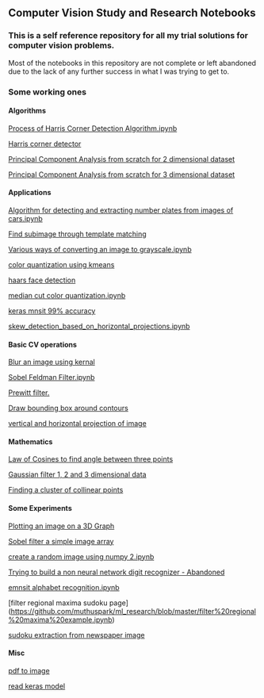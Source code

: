 ## Computer Vision Study and Research Notebooks

### This is a self reference repository for all my trial solutions for computer vision problems.

Most of the notebooks in this repository are not complete or left abandoned due to the lack of 
any further success in what I was trying to get to. 

### Some working ones

#### Algorithms 
[Process of Harris Corner Detection Algorithm.ipynb](https://github.com/muthuspark/ml_research/blob/master/Process%20of%20Harris%20Corner%20Detection%20Algorithm.ipynb)

[Harris corner detector](https://github.com/muthuspark/ml_research/blob/master/Harris%20corner%20detector.ipynb)

[Principal Component Analysis from scratch for 2 dimensional dataset](https://github.com/muthuspark/ml_research/blob/master/PCA%20from%20scratch%20for%202%20dimensional%20dataset.ipynb)

[Principal Component Analysis from scratch for 3 dimensional dataset](https://github.com/muthuspark/ml_research/blob/master/PCA%20from%20scratch%20for%203%20dimensional%20dataset.ipynb)

#### Applications
[Algorithm for detecting and extracting number plates from images of cars.ipynb](https://github.com/muthuspark/ml_research/blob/master/Algorithm%20for%20detecting%20and%20extracting%20number%20plates%20from%20images%20of%20cars.ipynb)

[Find subimage through template matching](https://github.com/muthuspark/ml_research/blob/master/Find%20a%20subimage%20within%20an%20image.py)

[Various ways of converting an image to grayscale.ipynb](https://github.com/muthuspark/ml_research/blob/master/Various%20ways%20of%20converting%20an%20image%20to%20grayscale.ipynb)

[color quantization using kmeans](https://github.com/muthuspark/ml_research/blob/master/color%20quantization%20kmeans.ipynb)

[haars face detection](https://github.com/muthuspark/ml_research/blob/master/haars%20face%20detection.ipynb)

[median cut color quantization.ipynb](https://github.com/muthuspark/ml_research/blob/master/median%20cut%20color%20quantization.ipynb)

[keras mnsit 99% accuracy](https://github.com/muthuspark/ml_research/blob/master/keras%20mnsit%2099%25%20.ipynb)

[skew_detection_based_on_horizontal_projections.ipynb](https://github.com/muthuspark/ml_research/blob/master/skew_detection_based_on_horizontal_projections.ipynb)


#### Basic CV operations
[Blur an image using kernal](https://github.com/muthuspark/ml_research/blob/master/Blur%20an%20image%20using%20kernal.ipynb)

[Sobel Feldman Filter.ipynb](https://github.com/muthuspark/ml_research/blob/master/Sobel%20Feldman%20filter.ipynb)

[Prewitt filter.](https://github.com/muthuspark/ml_research/blob/master/Prewitt%20filter.ipynb)

[Draw bounding box around contours](https://github.com/muthuspark/ml_research/blob/master/Draw%20bounding%20box%20around%20contours%20.ipynb)

[vertical and horizontal projection of image](https://github.com/muthuspark/ml_research/blob/master/vertical%20and%20horizontal%20projection%20of%20image.ipynb)

#### Mathematics
[Law of Cosines to find angle between three points](https://github.com/muthuspark/ml_research/blob/master/Law%20of%20Cosines.ipynb)

[Gaussian filter 1, 2 and 3 dimensional data](https://github.com/muthuspark/ml_research/blob/master/Gaussian%20filter%201%2C%202%20and%203%20dimensional%20data.ipynb)

[Finding a cluster of collinear points](https://github.com/muthuspark/ml_research/blob/master/finding%20cluster%20of%20collinear%20points.ipynb)

#### Some Experiments
[Plotting an image on a 3D Graph](https://github.com/muthuspark/ml_research/blob/master/Plotting%20an%20image%20on%20a%203D%20Graph.ipynb)

[Sobel filter a simple image array](https://github.com/muthuspark/ml_research/blob/master/Sobel%20filter%20a%20simple%20image%20array.ipynb)

[create a random image using numpy 2.ipynb](https://github.com/muthuspark/ml_research/blob/master/create%20a%20random%20image%20using%20numpy%202.ipynb)

[Trying to build a non neural network digit recognizer - Abandoned](https://github.com/muthuspark/ml_research/blob/master/digit%20recognizer.ipynb)

[emnsit alphabet recognition.ipynb
](https://github.com/muthuspark/ml_research/blob/master/emnsit%20alphabet%20recognition.ipynb)

[filter regional maxima sudoku page] (https://github.com/muthuspark/ml_research/blob/master/filter%20regional%20maxima%20example.ipynb)

[sudoku extraction from newspaper image](https://github.com/muthuspark/ml_research/blob/master/sudoku%20extracting%20from%20newspaper%20image-keras-Chan-Vese.ipynb)

#### Misc
[pdf to image](https://github.com/muthuspark/ml_research/blob/master/pdf%20to%20image.ipynb)

[read keras model](https://github.com/muthuspark/ml_research/blob/master/read%20saved%20kera%20model.ipynb)
